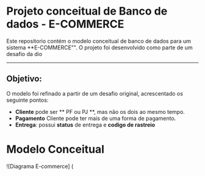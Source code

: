 # Projeto conceitual de Banco de dados - E-COMMERCE

Este repositorio contém o modelo conceitual de banco de dados para um sistema **E-COMMERCE"".
O projeto foi desenvolvido como parte de um desafio da dio 


___

## Objetivo:
O modelo foi refinado a partir de um desafio original, acrescentado os seguinte pontos:
- **Cliente** pode ser ** PF ou PJ **, mas não os dois ao mesmo tempo.
- **Pagamento** Cliente pode ter mais de uma forma de pagamento.
- **Entrega**: possui **status** de entrega e **codigo de rastreio**

# Modelo Conceitual 
![Diagrama E-commerce] (


